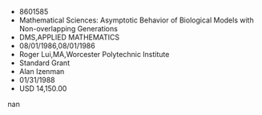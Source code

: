 
* 8601585
* Mathematical Sciences: Asymptotic Behavior of Biological Models with Non-overlapping Generations
* DMS,APPLIED MATHEMATICS
* 08/01/1986,08/01/1986
* Roger Lui,MA,Worcester Polytechnic Institute
* Standard Grant
* Alan Izenman
* 01/31/1988
* USD 14,150.00

nan
